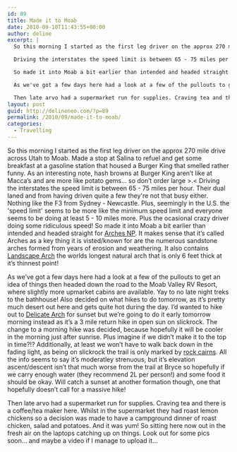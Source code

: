 ```yaml
---
id: 89
title: Made it to Moab
date: 2010-09-10T11:43:55+00:00
author: deline
excerpt: |
  So this morning I started as the first leg driver on the approx 270 mile drive across Utah to Moab. Made a stop at Salina to refuel and get some breakfast at a gasoline station that housed a Burger King that smelled rather funny. As an interesting note, hash browns at Burger King aren't like at Macca's and are more like potato gems... so don't order large >.<

  Driving the interstates the speed limit is between 65 - 75 miles per hour. Their dual laned and from having driven quite a few they're not that busy either. Nothing like the F3 from Sydney - Newcastle. Plus, seemingly in the U.S. the 'speed limit' seems to be more like the minimum speed limit and everyone seems to be doing at least 5 - 10 miles more. Plus the ocasional crazy driver doing some ridiculous speed!

  So made it into Moab a bit earlier than intended and headed straight for <a href="http://en.wikipedia.org/wiki/Arches_National_Park">Arches NP</a>. It makes sense that it's called Arches as a key thing it is visted/known for are the numerous sandstone arches formed from years of erosion and weathering. It also contains <a href="http://en.wikipedia.org/wiki/Landscape_Arch">Landscape Arch</a> the worlds longest natural arch that is only 6 feet thick at it's thinnest point!

  As we've got a few days here had a look at a few of the pullouts to get an idea of things then headed down the road to the Moab Valley RV Resort, where slightly more upmarket cabins are available. Yay to no late night treks to the bathhouse! Also decided on what hikes to do tomorrow, as it's pretty much desert out here and gets quite hot during the day. I'd wanted to hike out to <a href="http://en.wikipedia.org/wiki/Delicate_Arch">Delicate Arch</a> for sunset but we're going to do it early tomorrow morning instead as it's a 3 mile return hike in open sun on slickrock. The change to a morning hike was decided, because hopefully it will be cooler in the morning just after sunrise. Plus imagine if we didn't make it to the top in time?!? Additionally, at least we won't have to walk back down in the fading light, as being on slickrock the trail is only marked by <a href="http://en.wikipedia.org/wiki/Cairn">rock cairns</a>. All the info seems to say it's moderatley strenuous, but it's elevation ascent/descent isn't that much worse from the trail at Bryce so hopefully if we carry enough water (they recommend 2L per person!) and some food it should be okay. Will catch a sunset at another formation though, one that hopefully doesn't call for a massive hike!

  Then late arvo had a supermarket run for supplies. Craving tea and there is a coffee/tea maker here. Whilst in the supermarket they had roast lemon chickens so a decision was made to have a campground dinner of roast chicken, salad and potatoes. And it was yum! So sitting here now out in the fresh air on the laptops catching up on things. Look out for some pics soon... and maybe a video if I manage to upload it...
layout: post
guid: http://delineneo.com/?p=89
permalink: /2010/09/made-it-to-moab/
categories:
  - Travelling
---
```

So this morning I started as the first leg driver on the approx 270 mile drive across Utah to Moab. Made a stop at Salina to refuel and get some breakfast at a gasoline station that housed a Burger King that smelled rather funny. As an interesting note, hash browns at Burger King aren&#8217;t like at Macca&#8217;s and are more like potato gems&#8230; so don&#8217;t order large >.< Driving the interstates the speed limit is between 65 - 75 miles per hour. Their dual laned and from having driven quite a few they're not that busy either. Nothing like the F3 from Sydney - Newcastle. Plus, seemingly in the U.S. the 'speed limit' seems to be more like the minimum speed limit and everyone seems to be doing at least 5 - 10 miles more. Plus the ocasional crazy driver doing some ridiculous speed! So made it into Moab a bit earlier than intended and headed straight for [Arches NP](http://en.wikipedia.org/wiki/Arches_National_Park). It makes sense that it&#8217;s called Arches as a key thing it is visted/known for are the numerous sandstone arches formed from years of erosion and weathering. It also contains [Landscape Arch](http://en.wikipedia.org/wiki/Landscape_Arch) the worlds longest natural arch that is only 6 feet thick at it&#8217;s thinnest point!

As we&#8217;ve got a few days here had a look at a few of the pullouts to get an idea of things then headed down the road to the Moab Valley RV Resort, where slightly more upmarket cabins are available. Yay to no late night treks to the bathhouse! Also decided on what hikes to do tomorrow, as it&#8217;s pretty much desert out here and gets quite hot during the day. I&#8217;d wanted to hike out to [Delicate Arch](http://en.wikipedia.org/wiki/Delicate_Arch) for sunset but we&#8217;re going to do it early tomorrow morning instead as it&#8217;s a 3 mile return hike in open sun on slickrock. The change to a morning hike was decided, because hopefully it will be cooler in the morning just after sunrise. Plus imagine if we didn&#8217;t make it to the top in time?!? Additionally, at least we won&#8217;t have to walk back down in the fading light, as being on slickrock the trail is only marked by [rock cairns](http://en.wikipedia.org/wiki/Cairn). All the info seems to say it&#8217;s moderatley strenuous, but it&#8217;s elevation ascent/descent isn&#8217;t that much worse from the trail at Bryce so hopefully if we carry enough water (they recommend 2L per person!) and some food it should be okay. Will catch a sunset at another formation though, one that hopefully doesn&#8217;t call for a massive hike!

Then late arvo had a supermarket run for supplies. Craving tea and there is a coffee/tea maker here. Whilst in the supermarket they had roast lemon chickens so a decision was made to have a campground dinner of roast chicken, salad and potatoes. And it was yum! So sitting here now out in the fresh air on the laptops catching up on things. Look out for some pics soon&#8230; and maybe a video if I manage to upload it&#8230;
